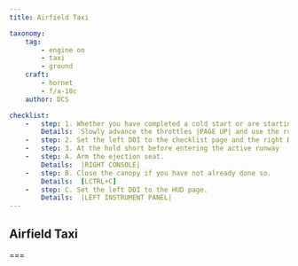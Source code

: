 ```yaml
---
title: Airfield Taxi 

taxonomy:
    tag:
        - engine on
        - taxi
        - ground
    craft:
        - hornet
        - f/a-18c
    author: DCS

checklist:
    -   step: 1. Whether you have completed a cold start or are starting the mission in a “hot” aircraft, your next step will be to taxi to  the runway. 
        Details:  Slowly advance the throttles |PAGE UP| and use the rudder pedals to steer left [Z] and right [X]. Reduce throttle by pressing |PAGE DOWN|. Holding down the Noses Wheel Steering (NWS) button, you can enable NWS HI mode enabled tighter taxi turns. Press [W] to apply wheel brakes. 
    -   step: 2. Set the left DDI to the checklist page and the right DDI to the FCS page. 
    -   step: 3. At the hold short before entering the active runway 
    -   step: A. Arm the ejection seat. 
        Details:  |RIGHT CONSOLE| 
    -   step: B. Close the canopy if you have not already done so. 
        Details:  [LCTRL+C] 
    -   step: C. Set the left DDI to the HUD page.
        Details:  |LEFT INSTRUMENT PANEL| 
---
```


## Airfield Taxi 

===
